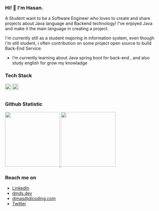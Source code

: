 ### Hi! 👋 I'm Hasan.

A Student want to be a Software Engineer who loves to create and share projects about Java language and Backend technology! I've enjoyed Java and make it the main language in creating a project.

I'm currently still as a student majoring in information system, even though i'm still student, i often contribution on some project open source  to build Back-End Service.

-  I’m currently learning about Java spring boot for back-end , and also study english for grow my knowladge
   



### Tech Stack
  
  <a href="https://hapi.dev/"><img align="left" alt="Hapi" title="Hapi (NodeJS HTTP Framework)" width="21px" src="https://avatars.githubusercontent.com/u/3774533?s=200&v=4" /></a>
  <a href="https://nextjs.org/"><img align="left" alt="Next" title="Next (React SSR Framework)" width="21px" src="https://www.google.com/url?sa=i&url=https%3A%2F%2Fgithub.com%2Fbablubambal%2FAll_logo_and_pictures&psig=AOvVaw3MpcR8mvyfXwT_Gyv6RACF&ust=1696857489385000&source=images&cd=vfe&opi=89978449&ved=0CBEQjRxqFwoTCOi8ifHE5oEDFQAAAAAdAAAAABAE" /></a>
  <br>
  <br>
  
### Github Statistic

<p align="left">
<a href="https://github.com/penuliscode">
  <img height="180em" src="https://github-readme-stats-eight-theta.vercel.app/api?username=hasan0700&show_icons=true&theme=algolia&include_all_commits=true&count_private=true"/>
  <img height="180em" src="https://github-readme-stats-eight-theta.vercel.app/api/top-langs/?username=hasan0700&layout=compact&layout=compact&theme=algolia"/>
</a>
</p>

### Reach me on
- <a href="https://linkedin.com/in/dimasmds/">LinkedIn</a>
- <a href="https://dmds.dev">dmds.dev</a>
- dimas@dicoding.com
- <a href="https://twitter/dimsmds">Twitter</a>
